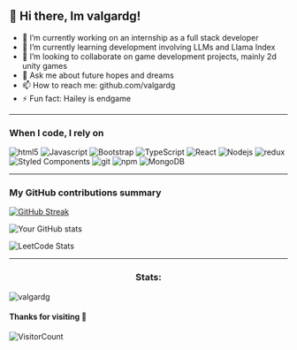 ## 👋 Hi there, Im valgardg!

<!--
**valgardg/valgardg** is a ✨ _special_ ✨ repository because its `README.md` (this file) appears on your GitHub profile.

Here are some ideas to get you started:
-->
- 🔭 I’m currently working on an internship as a full stack developer
- 🌱 I’m currently learning development involving LLMs and Llama Index
- 👯 I’m looking to collaborate on game development projects, mainly 2d unity games
- 💬 Ask me about future hopes and dreams
- 📫 How to reach me: github.com/valgardg
- ⚡ Fun fact: Hailey is endgame
<hr>
<h3>When I code, I rely on</h3>
<p>
  <img alt="html5" src="https://img.shields.io/badge/-HTML5-E34F26?style=flat-square&logo=html5&logoColor=white" />
  <img alt="Javascript" src="https://img.shields.io/badge/-javascript-f7df1c?style=flat-square&logo=javascript&logoColor=black" />
  <img alt="Bootstrap" src="https://img.shields.io/badge/-bootstrap-7953b3?style=flat-square&logo=javascript&logoColor=white" />
  <img alt="TypeScript" src="https://img.shields.io/badge/-TypeScript-007ACC?style=flat-square&logo=typescript&logoColor=white" />
  <img alt="React" src="https://img.shields.io/badge/-React-45b8d8?style=flat-square&logo=react&logoColor=white" />
  <img alt="Nodejs" src="https://img.shields.io/badge/-Nodejs-43853d?style=flat-square&logo=Node.js&logoColor=white" />
  <img alt="redux" src="https://img.shields.io/badge/-Redux-764ABC?style=flat-square&logo=redux&logoColor=white" />
  <img alt="Styled Components" src="https://img.shields.io/badge/-Styled_Components-db7092?style=flat-square&logo=styled-components&logoColor=white" />
  <img alt="git" src="https://img.shields.io/badge/-Git-F05032?style=flat-square&logo=git&logoColor=white" />
  <img alt="npm" src="https://img.shields.io/badge/-NPM-CB3837?style=flat-square&logo=npm&logoColor=white" />
  <img alt="MongoDB" src="https://img.shields.io/badge/-MongoDB-13aa52?style=flat-square&logo=mongodb&logoColor=white" />
</p>
<hr>
<h3>My GitHub contributions summary</h3>

[![GitHub Streak](https://github-readme-streak-stats.herokuapp.com?user=valgardg&theme=dark&ring=fb4362&file=fb4362&currStreakNum=fb4362&currStreakLabel=fb4362&hide_border=true)](https://git.io/streak-stats)

![Your GitHub stats](https://github-readme-stats.vercel.app/api?username=valgardg&hide_border=true&show_icons=true&bg_color=151515&title_color=fb4362&icon_color=fb4362&text_bold=false&text_color=9e9e9e)

![LeetCode Stats](https://leetcard.jacoblin.cool/vallig?theme=dark&font=Red%20Hat%20Display&ext=activity)

<!-- GITHUB STATS -->
<hr>
<div style="display: block;">
<p>
  <h3 align="center">Stats:</h3>
<p>
    <a align="center"><p><img src="https://github-readme-stats.vercel.app/api/top-langs?username=valgardg&show_icons=true&theme=dark&locale=en&hide=jupyter%20notebook,lex,&langs_count=8" alt="valgardg" /></p></a>
</p>
</p>
</div>

#### Thanks for visiting 🕺
![VisitorCount](https://profile-counter.glitch.me/valgardg/count.svg)
